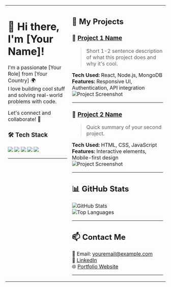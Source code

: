 <table>
  <tr>
    <td width="40%" valign="top">

<h1>👋 Hi there, I'm [Your Name]!</h1>

I'm a passionate [Your Role] from [Your Country] 🌍  
I love building cool stuff and solving real-world problems with code.

Let's connect and collaborate! 🚀

<h3>🛠️ Tech Stack</h3>

<img src="https://img.shields.io/badge/-HTML5-E34F26?logo=html5&logoColor=fff" />
<img src="https://img.shields.io/badge/-CSS3-1572B6?logo=css3" />
<img src="https://img.shields.io/badge/-JavaScript-F7DF1E?logo=javascript&logoColor=000" />
<img src="https://img.shields.io/badge/-React-20232A?logo=react" />
<img src="https://img.shields.io/badge/-Node.js-339933?logo=nodedotjs&logoColor=fff" />

---
</td>
    <td width="150%" valign="top">



## 🚀 My Projects

### 🌟 [Project 1 Name](https://github.com/yourusername/project1)
> Short 1-2 sentence description of what this project does and why it's cool.

**Tech Used:** React, Node.js, MongoDB  
**Features:** Responsive UI, Authentication, API integration  
![Project Screenshot](https://via.placeholder.com/600x300.png?text=Project+1+Screenshot)

---

### 🧠 [Project 2 Name](https://github.com/yourusername/project2)
> Quick summary of your second project.

**Tech Used:** HTML, CSS, JavaScript  
**Features:** Interactive elements, Mobile-first design  
![Project Screenshot](https://via.placeholder.com/600x300.png?text=Project+2+Screenshot)

---

## 📊 GitHub Stats

![GitHub Stats](https://github-readme-stats.vercel.app/api?username=yourusername&show_icons=true&theme=radical)  
![Top Languages](https://github-readme-stats.vercel.app/api/top-langs/?username=yourusername&layout=compact&theme=radical)

---

## 📫 Contact Me

📧 Email: youremail@example.com  
💼 [LinkedIn](https://linkedin.com/in/yourprofile)  
🌐 [Portfolio Website](https://yourwebsite.com)

---
